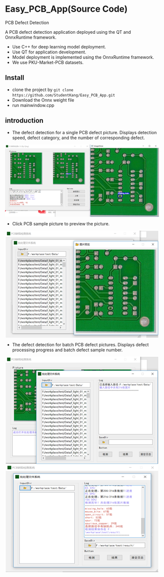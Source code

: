 # Easy_PCB_App(Source Code)

PCB Defect Detection

A PCB defect detection application deployed using the QT and OnnxRuntime framework.

* Use C++ for deep learning model deployment.
* Use QT for application development.
* Model deployment is implemented using the OnnxRuntime framework.
* We use PKU-Market-PCB datasets.


## Install

* clone the project by ```git clone https://github.com/StudentKang/Easy_PCB_App.git```
* Download the Onnx weight file 
* run mainwindow.cpp

## introduction

* The defect detection for a single PCB defect picture. Displays detection speed, defect category, and the number of corresponding defect.
<img src="./examples/single.png" align="center" alt="single" />

* Click PCB sample picture to preview the picture.

<div align="center"><img src="./examples/preview.png" align="center" alt="preview" width="500" height="350" /></div>

* The defect detection for batch PCB defect pictures. Displays defect processing progress and batch defect sample number.

<div align="center"><img src="./examples/batch.png" alt="batch" width="500" height="350" /></div>
<div align="center"><img src="./examples/detection.png" alt="detection" width="500" height="350" /></div>

